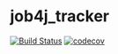 # job4j_tracker
[![Build Status](https://travis-ci.org/bespalov0928/job4j_tracker.svg?branch=master)](https://travis-ci.org/bespalov0928/job4j_tracker)
[![codecov](https://codecov.io/gh/bespalov0928/job4j_tracker/branch/master/graph/badge.svg?token=WCQNKU0BRN)](undefined)
